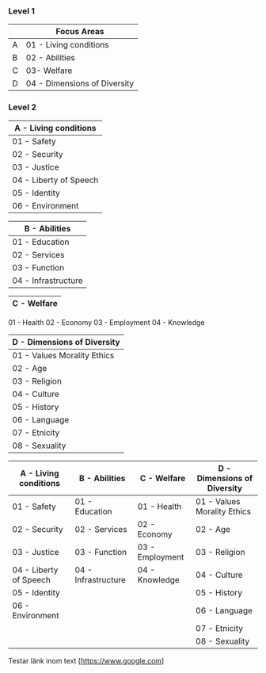 ### Level 1

| |Focus Areas  |
------------  |------------  |
A|01 - Living conditions|
B|02 - Abilities|
C|03- Welfare|
D|04 - Dimensions of Diversity|

### Level 2
A - Living conditions |
------------  |
01 - Safety|
02 - Security|
03 - Justice|
04 - Liberty of Speech|
05 - Identity|
06 - Environment|

B - Abilities  |
------------  |
01 - Education|
02 - Services|
03 - Function|
04 - Infrastructure|

C - Welfare  |
------------  |
01 - Health
02 - Economy
03 - Employment
04 - Knowledge

D - Dimensions of Diversity  |
------------  |
01 - Values Morality Ethics|
02 - Age|
03 - Religion|
04 - Culture|
05 - History|
06 - Language|
07 - Etnicity|
08 - Sexuality|


A - Living conditions | B - Abilities  |  C - Welfare  |  D - Dimensions of Diversity  |
------------  |  ------------  |  ------------  |  ------------  |
01 - Safety | 01 - Education | 01 - Health | 01 - Values Morality Ethics| 01 - Education | 01 - Health |
02 - Security | 02 - Services | 02 - Economy |02 - Age|
03 - Justice | 03 - Function | 03 - Employment |03 - Religion|
04 - Liberty of Speech | 04 - Infrastructure | 04 - Knowledge |04 - Culture|
05 - Identity |   |   |05 - History|
06 - Environment |   |   |06 - Language|
 |  |   |   |07 - Etnicity|
 |  |   |   |08 - Sexuality|


Testar länk inom text [https://www.google.com]
